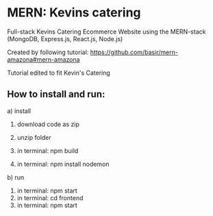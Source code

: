 # MERN: Kevins catering
Full-stack Kevins Catering Ecommerce Website using the MERN-stack (MongoDB, Express.js, React.js, Node.js)

Created by following tutorial: https://github.com/basir/mern-amazona#mern-amazona

Tutorial edited to fit Kevin's Catering


How to install and run:
--
a) install
1. download code as zip
2. unzip folder

3. in terminal: npm build
4. in terminal: npm install nodemon

b) run

1. in terminal: npm start
2. in terminal: cd frontend
3. in terminal: npm start
